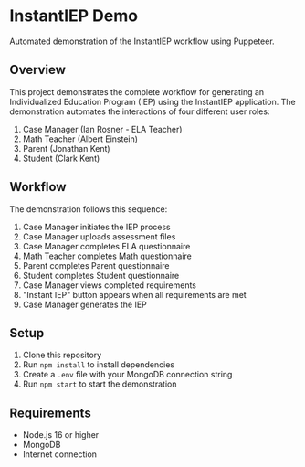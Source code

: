 # InstantIEP Demo

Automated demonstration of the InstantIEP workflow using Puppeteer.

## Overview

This project demonstrates the complete workflow for generating an Individualized Education Program (IEP) using the InstantIEP application. The demonstration automates the interactions of four different user roles:

1. Case Manager (Ian Rosner - ELA Teacher)
2. Math Teacher (Albert Einstein)
3. Parent (Jonathan Kent)
4. Student (Clark Kent)

## Workflow

The demonstration follows this sequence:

1. Case Manager initiates the IEP process
2. Case Manager uploads assessment files
3. Case Manager completes ELA questionnaire
4. Math Teacher completes Math questionnaire
5. Parent completes Parent questionnaire
6. Student completes Student questionnaire
7. Case Manager views completed requirements
8. "Instant IEP" button appears when all requirements are met
9. Case Manager generates the IEP

## Setup

1. Clone this repository
2. Run `npm install` to install dependencies
3. Create a `.env` file with your MongoDB connection string
4. Run `npm start` to start the demonstration

## Requirements

- Node.js 16 or higher
- MongoDB
- Internet connection
